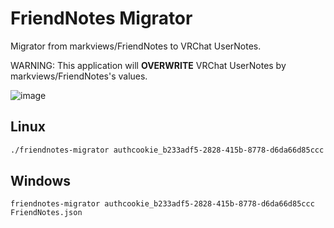 # FriendNotes Migrator

Migrator from markviews/FriendNotes to VRChat UserNotes.

WARNING: This application will **OVERWRITE** VRChat UserNotes by markviews/FriendNotes's values.

![image](https://user-images.githubusercontent.com/11992915/181879774-f33a3d1f-f5ac-407a-8416-effb8699e368.png)

## Linux

```bash
./friendnotes-migrator authcookie_b233adf5-2828-415b-8778-d6da66d85ccc FriendNotes.json
```

## Windows

```
friendnotes-migrator authcookie_b233adf5-2828-415b-8778-d6da66d85ccc FriendNotes.json
```
